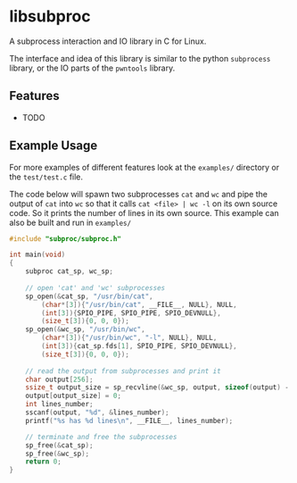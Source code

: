 # libsubproc

A subprocess interaction and IO library in C for Linux.

The interface and idea of this library is similar to the python `subprocess` library, or the IO parts of the `pwntools` library.

## Features

- TODO

## Example Usage

For more examples of different features look at the `examples/` directory or the `test/test.c` file.

The code below will spawn two subprocesses `cat` and `wc` and pipe the output of `cat` into `wc` so that it calls `cat <file> | wc -l` on its own source code. So it prints the number of lines in its own source. This example can also be built and run in `examples/`

```C
#include "subproc/subproc.h"

int main(void)
{
	subproc cat_sp, wc_sp;
	
	// open 'cat' and 'wc' subprocesses
	sp_open(&cat_sp, "/usr/bin/cat",
		(char*[3]){"/usr/bin/cat", __FILE__, NULL}, NULL,
		(int[3]){SPIO_PIPE, SPIO_PIPE, SPIO_DEVNULL},
		(size_t[3]){0, 0, 0});
	sp_open(&wc_sp, "/usr/bin/wc",
		(char*[3]){"/usr/bin/wc", "-l", NULL}, NULL,
		(int[3]){cat_sp.fds[1], SPIO_PIPE, SPIO_DEVNULL},
		(size_t[3]){0, 0, 0});
	
	// read the output from subprocesses and print it
	char output[256];
	ssize_t output_size = sp_recvline(&wc_sp, output, sizeof(output) - 1, false);
	output[output_size] = 0;
	int lines_number;
	sscanf(output, "%d", &lines_number);
	printf("%s has %d lines\n", __FILE__, lines_number);

	// terminate and free the subprocesses
	sp_free(&cat_sp);
	sp_free(&wc_sp);
	return 0;
}
```
